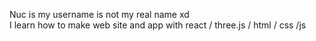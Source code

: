 
Nuc is my username is not my real name xd <br>I learn how to make web site and app with react / three.js / html / css /js
